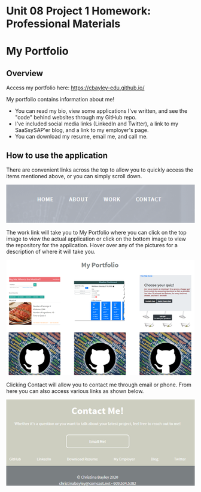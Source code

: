 # Unit 08 Project 1 Homework: Professional Materials
# My Portfolio

## Overview

Access my portfolio here: https://cbayley-edu.github.io/

My portfolio contains information about me!  
  * You can read my bio, view some applications I've written, and see the "code" behind websites through my GitHub repo. 
  * I've included social media links (LinkedIn and Twitter), a link to my SaaSsySAP'er blog, and a link to my employer's page.
  * You can download my resume, email me, and call me.

## How to use the application

There are convenient links across the top to allow you to quickly access the items mentioned above, or you can simply scroll down.

![navigation](./assets/img/readme-imgs/nav-bar.png)

The work link will take you to My Portfolio where you can click on the top image to view the actual application or click on the bottom image to view the repository for the application. Hover over any of the pictures for a description of where it will take you.

![my portfolio](./assets/img/readme-imgs/my-portfolio.png)

Clicking Contact will allow you to contact me through email or phone. From here you can also access various links as shown below.

![contact me and links](./assets/img/readme-imgs/contact-me-and-links.png)

